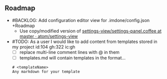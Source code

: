 Roadmap
----
- #BACKLOG: Add configuration editor view for .imdone/config.json +Roadmap
  - Use copy/modified version of [settings-view/settings-panel.coffee at master · atom/settings-view](https://github.com/atom/settings-view/blob/master/lib/settings-panel.coffee)
- #TODO: As a user I would like to add content from templates stored in my project id:104 gh:322 ic:gh
  - [ ] replace multi-line comment lines with @<templateName> in them
  - [ ] templates.md will contain templates in the format...
  ```
  # <templateName>
  Any markdown for your template
  ```
